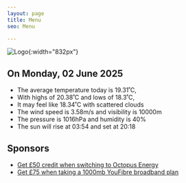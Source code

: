 ```yaml
---
layout: page
title: Menu
seo: Menu

---
```


![Logo](/images/logo.jpg){:width="832px"}

<!-- weather_marker starts -->
## On Monday, 02 June 2025

- The average temperature today is 19.31˚C,
- With highs of 20.38˚C and lows of 18.3˚C,
- It may feel like 18.34˚C with scattered clouds
- The wind speed is 3.58m/s and visibility is 10000m
- The pressure is 1016hPa and humidity is 40%
- The sun will rise at 03:54 and set at 20:18

<!-- weather_marker ends -->

## Sponsors

- [Get £50 credit when switching to Octopus Energy](https://bit.ly/3oD1nnS)
- [Get £75 when taking a 1000mb YouFibre broadband plan](https://aklam.io/91zWhU?)
